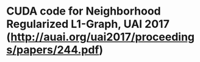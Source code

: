 # CUDA code for Neighborhood Regularized L1-Graph, UAI 2017 (http://auai.org/uai2017/proceedings/papers/244.pdf)
